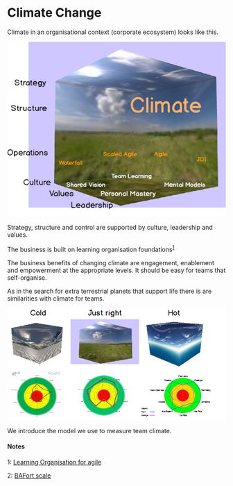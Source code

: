 # Climate Change

Climate in an organisational context (corporate ecosystem) looks like this.

<img src="./assets/climate-overview.png"  alt="Climate overview" />

Strategy, structure and control are supported by culture, leadership and values.

The business is built on learning organisation foundations<sup>[1](#myfootnote1)</sup>

The business benefits of changing climate are engagement, enablement and empowerment at the appropriate levels. It should be easy for teams that self-organise.

As in the search for extra terrestrial planets that support life there is are similarities with climate for teams.

<img src="./assets/climate-goldilocks.png" alt="Climate variations">

We introduce the model we use to measure team climate.

<!-- It can be instigated by any team on the BAFort scale<sup>[1](#myfootnote2)</sup>. -->

#### Notes
<a name="myfootnote1">1</a>: <a href="https://www.scrum.org/resources/how-peter-senges-5-disciplines-learning-organizations-can-help-your-organization-be?gclid=Cj0KCQiApILhBRD1ARIsAOXWTzvfD8q_s1XRlKS_UIYorhnjfDl2am656SoW9g1FrJ7FIgaivsf5g70aAqD_EALw_wcB" target="_blank">Learning Organisation for agile</a>

<a name="myfootnote2">2</a>: [BAFort scale](./BAFort.md)</a>